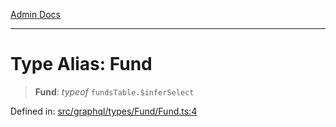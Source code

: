 [Admin Docs](/)

***

# Type Alias: Fund

> **Fund**: *typeof* `fundsTable.$inferSelect`

Defined in: [src/graphql/types/Fund/Fund.ts:4](https://github.com/NishantSinghhhhh/talawa-api/blob/80d33ad4356836957a519774ac35d2e1e92179d5/src/graphql/types/Fund/Fund.ts#L4)
